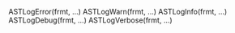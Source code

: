 ASTLogError(frmt, ...)
ASTLogWarn(frmt, ...)
ASTLogInfo(frmt, ...)
ASTLogDebug(frmt, ...)
ASTLogVerbose(frmt, ...)
